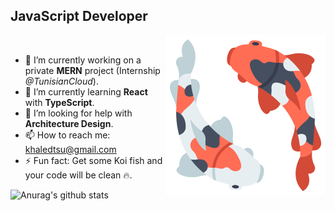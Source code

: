 ## JavaScript Developer

<img src="https://github.com/BangaFlow/BangaFlow/blob/master/images/koi_fish.png" align="right" width="256" height="256"/>

<br/>

- 🔭 I’m currently working on a private **MERN** project (Internship *@TunisianCloud*).
- 🌱 I’m currently learning **React** with **TypeScript**.
- 🤔 I’m looking for help with **Architecture Design**.
- 📫 How to reach me: khaledtsu@gmail.com
- ⚡ Fun fact: Get some Koi fish and your code will be clean 🔥.

![Anurag's github stats](https://github-readme-stats.vercel.app/api?username=bangaflow&show_icons=true&theme=vue)

